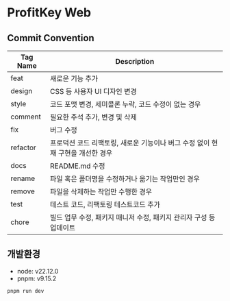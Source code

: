 # ProfitKey Web

## Commit Convention

| Tag Name | Description                                                                    |
| -------- | ------------------------------------------------------------------------------ |
| feat     | 새로운 기능 추가                                                               |
| design   | CSS 등 사용자 UI 디자인 변경                                                   |
| style    | 코드 포맷 변경, 세미콜론 누락, 코드 수정이 없는 경우                           |
| comment  | 필요한 주석 추가, 변경 및 삭제                                                 |
| fix      | 버그 수정                                                                      |
| refactor | 프로덕션 코드 리팩토링, 새로운 기능이나 버그 수정 없이 현재 구현을 개선한 경우 |
| docs     | README.md 수정                                                                 |
| rename   | 파일 혹은 폴더명을 수정하거나 옮기는 작업만인 경우                             |
| remove   | 파일을 삭제하는 작업만 수행한 경우                                             |
| test     | 테스트 코드, 리팩토링 테스트코드 추가                                          |
| chore    | 빌드 업무 수정, 패키지 매니저 수정, 패키지 관리자 구성 등 업데이트             |

## 개발환경

- node: v22.12.0
- pnpm: v9.15.2

```bash
pnpm run dev
```
